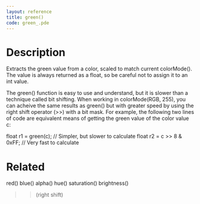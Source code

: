```yaml
---
layout: reference
title: green()
code: green_.pde
---
```


# Description

Extracts the green value from a color, scaled to match current colorMode(). The value is always returned as a float, so be careful not to assign it to an int value.

The green() function is easy to use and understand, but it is slower than a technique called bit shifting. When working in colorMode(RGB, 255), you can acheive the same results as green() but with greater speed by using the right shift operator (>>) with a bit mask. For example, the following two lines of code are equivalent means of getting the green value of the color value c:

float r1 = green(c);  // Simpler, but slower to calculate
float r2 = c >> 8 & 0xFF;  // Very fast to calculate

# Related

red()
blue()
alpha()
hue()
saturation()
brightness()
>> (right shift)
